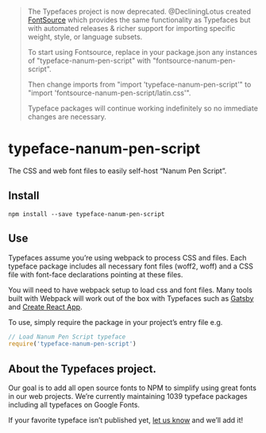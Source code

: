 >The Typefaces project is now deprecated. @DecliningLotus created
[FontSource](https://github.com/fontsource/fontsource) which provides the
same functionality as Typefaces but with automated releases & richer
support for importing specific weight, style, or language subsets.
>
>To start using Fontsource, replace in your package.json any instances of
"typeface-nanum-pen-script" with "fontsource-nanum-pen-script".
>
> Then change imports from "import 'typeface-nanum-pen-script'" to "import 'fontsource-nanum-pen-script/latin.css'".
>
>Typeface packages will continue working indefinitely so no immediate
>changes are necessary.

# typeface-nanum-pen-script

The CSS and web font files to easily self-host “Nanum Pen Script”.

## Install

`npm install --save typeface-nanum-pen-script`

## Use

Typefaces assume you’re using webpack to process CSS and files. Each typeface
package includes all necessary font files (woff2, woff) and a CSS file with
font-face declarations pointing at these files.

You will need to have webpack setup to load css and font files. Many tools built
with Webpack will work out of the box with Typefaces such as [Gatsby](https://github.com/gatsbyjs/gatsby)
and [Create React App](https://github.com/facebookincubator/create-react-app).

To use, simply require the package in your project’s entry file e.g.

```javascript
// Load Nanum Pen Script typeface
require('typeface-nanum-pen-script')
```

## About the Typefaces project.

Our goal is to add all open source fonts to NPM to simplify using great fonts in
our web projects. We’re currently maintaining 1039 typeface packages
including all typefaces on Google Fonts.

If your favorite typeface isn’t published yet, [let us know](https://github.com/KyleAMathews/typefaces)
and we’ll add it!
